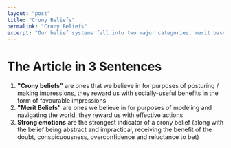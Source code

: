 ```yaml
---
layout: "post"
title: "Crony Beliefs"
permalink: "Crony Beliefs"
excerpt: "Our belief systems fall into two major categories, merit based ones (which reward us with an ability to accurately model the world) and crony ones (which reward us with approval from our pears)."
---
```

# The Article in 3 Sentences

1. **"Crony beliefs"** are ones that we believe in for purposes of posturing / making impressions, they reward us with socially-useful benefits in the form of favourable impressions
2. **"Merit Beliefs"** are ones we believe in for purposes of modeling and navigating the world, they reward us with effective actions
3. **Strong emotions** are the strongest indicator of a crony belief (along with the belief being abstract and impractical, receiving the benefit of the doubt, conspicuousness, overconfidence and reluctance to bet)

<!-- # Impressions

This was a very interesting read, the ACME company industry was especially great - it really captures and conveys the central idea that the author is presenting. 

Instead of asking **"why do I believe something",** we can ask ourselves **"what benefit does this belief bring me?"** Our beliefs serve different purposes, and the author has bucketed these into two distinct ones; (1) Helping take effective action or (2) Helping us look a certain way to a certain group of people

Fitting in is important, this is a vestigial survival trait - if you didn't fit in with your fellow hunter-gatherers, you run the risk of being expunged from the group which meant certain death. We often find ourselves taking actions that are meant to help us fit in, and actions are driven by thoughts / beliefs (right?). 

As I was reading this article, I kept thinking about our risk-averse nature. The hope of winning something we don't have might very well not be outweighed by the fear of losing something we do have, the subconscious prioritization of the latter makes it so that we make risk-averse decisions. 

**So then is it possible that the subconscious process of adopting beliefs is also a risk-averse one?** 

After all, is it more beneficial to model the world accurately if this model is at odds with the ones that your peers have adopted? Why risk standing out? 

The author's closing paragraphs touched how we can eliminate crony beliefs, the only way to truly do so is to change our entire ecosystem - everyone must prioritize merit-base beliefs. Now that's insanely unrealistic, so the best we can do is probably:

1) Consistently reflect on our own beliefs 

2) Identify the crony ones 

3) Be at piece with the fact that even if these beliefs exist, and will always exist 

## Who Should Read It?

Everyone needs to read this article. 

# How the Article Changed Me

How my life / behaviour / thoughts / ideas have changed as a result of reading the book.

The biggest change this article has had on me is that I will now regularly actively engage in the practice of evaluating my belief systems. I mentioned to Hannah last week that I have a fear of having strong convictions regarding something that is as subjectively wrong to me as anti-vax, and not knowing how to identify these beliefs. 

Knowing now that **strong emotions** are the hallmark characteristic of crony beliefs gives me a a way to identify these beliefs, as does **the fear of judgement***.* This second one is a big one, because it's much to easy to go along with something simply because everyone else goes along with it.

This ties back to central themes in both *Sapiens* and *The Future of Capitalism!* 

# My Top 3 Quotes

- "By way of analogy, let's consider how beliefs in the brain are like employees at a company. This isn't a perfect analogy, but it'll get us 70% of the way there."
- "Mild or otherwise, these incentives are also pervasive. Everywhere we turn, we face pressure to adopt crony beliefs. At work, we're rewarded for believing good things about the company. At church, we earn trust in exchange for faith, while facing severe sanctions for heresy. In politics, our allies support us when we toe the party line, and withdraw support when we refuse. (When we say politics is the mind-killer, it's because these social rewards completely dominate the pragmatic rewards, and thus we have almost no incentive to get at the truth.) Even dating can put untoward pressure on our minds, insofar as potential romantic partners judge us for what we believe...**If you've ever wanted to believe something, ask yourself where that desire comes from**"
- "**Just as money can pervert scientific research, so everyday social incentives have the potential to distort our beliefs**." -->